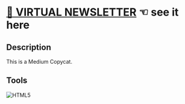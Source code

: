 # [📰 VIRTUAL NEWSLETTER](https://guavalines.github.io/Virtual_Newsletter/) ☜ see it here

## Description
This is a Medium Copycat.

## Tools
![HTML5](https://img.shields.io/badge/HTML5-E34F26?style=for-the-badge&logo=html5&logoColor=white)

